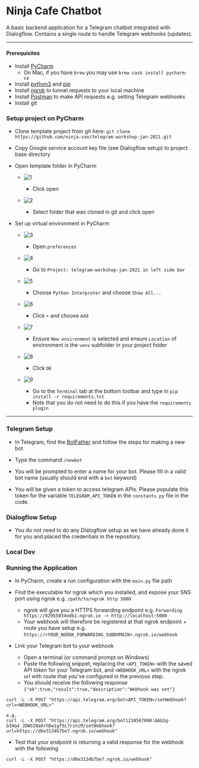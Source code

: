 # Ninja Cafe Chatbot

A basic backend application for a Telegram chatbot integrated with Dialogflow. 
Contains a single route to handle Telegram webhooks (updates).

---

#### Prerequisites

- Install [PyCharm](https://www.jetbrains.com/pycharm/download)
  - On Mac, if you have `brew` you may use `brew cask install pycharm-ce`
- Install [python3](https://www.python.org/) and [pip](https://pip.pypa.io/en/stable/installing/)
- Install [ngrok](https://ngrok.com/download) to tunnel requests to your local machine
- Install [Postman](https://www.postman.com/downloads/) to make API requests e.g. setting Telegram webhooks
- Install git



### Setup project on PyCharm

- Clone template project from git here: `git clone https://github.com/ninja-van/telegram-workshop-jan-2021.git`
- Copy Google service account key file (see Dialogflow setup) to project base directory
- Open template folder in PyCharm
  - ![1](assets/1.png?raw=true)
    - Click open
  

  - ![2](assets/2.png?raw=true)
    - Select folder that was cloned in git and click open
    

- Set up virtual environment in PyCharm
  - ![3](assets/3.png?raw=true)
    - Open `preferences`
    

  - ![4](assets/4.png?raw=true)
    - Go to `Project: telegram-workshop-jan-2021 in left side bar`
    

  - ![5](assets/5.png?raw=true)
    - Choose `Python Interpreter` and choose `Show All...`
    

  - ![6](assets/6.png?raw=true)
    - Click `+` and choose `Add`
  

  - ![7](assets/7.png?raw=true)
    - Ensure `New environment` is selected and ensure `Location` of environment is the `venv` subfolder in your project folder
  

  - ![8](assets/8.png?raw=true)
    - Click `OK`
  

  - ![9](assets/9.png?raw=true)
    - Go to the `Terminal` tab at the bottom toolbar and type in `pip install -r requirements.txt`
    - Note that you do not need to do this if you have the `requirements plugin` 
  
---

### Telegram Setup

- In Telegram, find the [BotFather](https://t.me/BotFather) and follow the steps for making a new bot

- Type the command `/newbot` 

- You will be prompted to enter a name for your bot. Please fill in a valid bot name (usually should end with a `bot` keyword)

- You will be given a token to access telegram APIs. Please populate this token for the variable `TELEGRAM_API_TOKEN` in the `constants.py` file in the code.


### Dialogflow Setup

- You do not need to do any Dialogflow setup as we have already done it for you and placed the credentials in the repository.


### Local Dev





### Running the Application
- In PyCharm, create a run configuration with the `main.py` file path
- Find the executable for ngrok which you installed, and expose your SNS port using ngrok e.g. `/path/to/ngrok http 5000`
  - ngrok will give you a HTTPS forwarding endpoint e.g. `Forwarding https://92955034edb1.ngrok.io -> http://localhost:5000`
  - Your webhook will therefore be registered at that ngrok endpoint + route you have setup e.g. `https://<YOUR_NGROK_FORWARDING_SUBDOMAIN>.ngrok.io/webhook`

- Link your Telegram bot to your webhook
  - Open a terminal (or command prompt on Windows)
  - Paste the following snippet, replacing the `<API_TOKEN>` with the saved API token for your Telegram bot, and `<WEBHOOK_URL>` with the ngrok url with route that you've configured in the previous step.
  - You should receive the following response `{"ok":true,"result":true,"description":"Webhook was set"}`

```
curl -L -X POST "https://api.telegram.org/bot<API_TOKEN>/setWebhook?url=<WEBHOOK_URL>"

e.g.
curl -L -X POST "https://api.telegram.org/bot1234567890:AAG2g-bIHq4_JDWSINaOrhDw1gf5L7rzniM/setWebhook?url=https://d6e3134b7be7.ngrok.io/webhook"
```

  - Test that your endpoint is returning a valid response for the webhook with the following 
```
curl -L -X POST "https://d6e3134b7be7.ngrok.io/webhook"
```